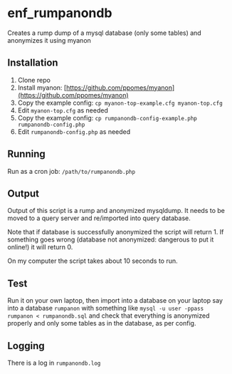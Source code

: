 # enf_rumpanondb
Creates a rump dump of a mysql database (only some tables) and anonymizes it using myanon

## Installation

1. Clone repo
2. Install myanon: [https://github.com/ppomes/myanon](https://github.com/ppomes/myanon)
3. Copy the example config: `cp myanon-top-example.cfg myanon-top.cfg`
4. Edit `myanon-top.cfg` as needed
5. Copy the example config: `cp rumpanondb-config-example.php rumpanondb-config.php`
6. Edit `rumpanondb-config.php` as needed

## Running
Run as a cron job: `/path/to/rumpanondb.php`

## Output
Output of this script is a rump and anonymized mysqldump. It needs to be moved to a query server and re/imported into query database.

Note that if database is successfully anonymized the script will return 1. If something goes wrong (database not anonymized: dangerous to put it online!) it will return 0.

On my computer the script takes about 10 seconds to run.

## Test
Run it on your own laptop, then import into a database on your laptop say into a database `rumpanon` with something like `mysql -u user -ppass rumpanon < rumpanondb.sql` and check that everything is anonymized properly and only some tables as in the database, as per config.

## Logging
There is a log in `rumpanondb.log`
